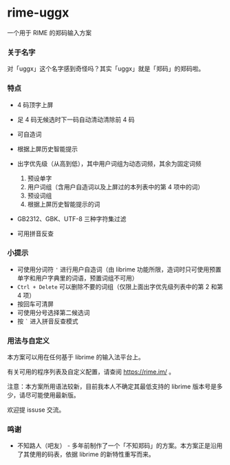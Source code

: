 # rime-uggx
一个用于 RIME 的郑码输入方案

### 关于名字
对「uggx」这个名字感到奇怪吗？其实「uggx」就是「郑码」的郑码啦。

### 特点
+ 4 码顶字上屏
+ 足 4 码无候选时下一码自动清动清除前 4 码
+ 可自造词
+ 根据上屏历史智能提示
+ 出字优先级（从高到低），其中用户词组为动态词频，其余为固定词频

    1. 预设单字
    2. 用户词组（含用户自造词以及上屏过的本列表中的第 4 项中的词）
    3. 预设词组
    4. 根据上屏历史智能提示的词

+ GB2312、GBK、UTF-8 三种字符集过滤
+ 可用拼音反查

### 小提示
+ 可使用分词符 `'` 进行用户自造词（由 librime 功能所限，造词时只可使用预置单字和用户字典里的词语，预置词组不可用）
+ `Ctrl + Delete` 可以删除不要的词组（仅限上面出字优先级列表中的第 2 和第 4 项）
+ 按回车可清屏
+ 可使用分号选择第二候选词
+ 按 `` ` `` 进入拼音反查模式

### 用法与自定义
本方案可以用在任何基于 librime 的输入法平台上。

有关可用的程序列表及自定义配置，请查阅 https://rime.im/ 。

注意：本方案所用语法较新，目前我本人不确定其最低支持的 librime 版本号是多少，请尽可能使用最新版。

欢迎提 issuse 交流。

### 鸣谢
+ 不知路人（吧友） - 多年前制作了一个「不知郑码」的方案。本方案正是沿用了其使用的码表，依据 librime 的新特性重写而来。
